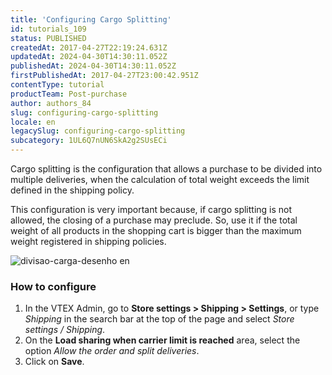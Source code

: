 ```yaml
---
title: 'Configuring Cargo Splitting'
id: tutorials_109
status: PUBLISHED
createdAt: 2017-04-27T22:19:24.631Z
updatedAt: 2024-04-30T14:30:11.052Z
publishedAt: 2024-04-30T14:30:11.052Z
firstPublishedAt: 2017-04-27T23:00:42.951Z
contentType: tutorial
productTeam: Post-purchase
author: authors_84
slug: configuring-cargo-splitting
locale: en
legacySlug: configuring-cargo-splitting
subcategory: 1UL6Q7nUN6SkA2g2SUsECi
---
```


Cargo splitting is the configuration that allows a purchase to be divided into multiple deliveries, when the calculation of total weight exceeds the limit defined in the shipping policy.

This configuration is very important because, if cargo splitting is not allowed, the closing of a purchase may preclude. So, use it if the total weight of all products in the shopping cart is bigger than the maximum weight registered in shipping policies.

![divisao-carga-desenho en](//images.ctfassets.net/alneenqid6w5/6wSYatCGzeEq2o68IIMIkc/1b86e66b1882c4f41815f642b152446b/divisao-carga_en.png)

### How to configure

1. In the VTEX Admin, go to **Store settings > Shipping > Settings**, or type *Shipping* in the search bar at the top of the page and select *Store settings / Shipping*.  
2. On the **Load sharing when carrier limit is reached** area, select the option *Allow the order and split deliveries*.   
3. Click on **Save**.  

